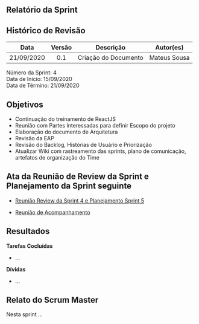 
## Relatório da Sprint

## Histórico de Revisão

|   Data   |  Versão  |        Descrição       |          Autor(es)          |
|:--------:|:--------:|:----------------------:|:---------------------------:|
|21/09/2020|   0.1    | Criação do Documento        |   Mateus Sousa   |

Número da Sprint: 4 <br>
Data de Início:  15/09/2020 <br>
Data de Término: 21/09/2020 <br>

## Objetivos

- Continuação do treinamento de ReactJS
- Reunião com Partes Interessadas para definir Escopo do projeto
- Elaboração do documento de Arquitetura
- Revisão da EAP
- Revisão do Backlog, Histórias de Usuário e Priorização
- Atualizar Wiki com rastreamento das sprints, plano de comunicação, artefatos de organização do Time

## Ata da Reunião de Review da Sprint e Planejamento da Sprint seguinte

- [Reunião Review da Sprint 4 e Planejamento Sprint 5](https://github.com/fga-eps-mds/2020.1-Grupo6/issues/##)

- [Reunião de Acompanhamento](https://github.com/fga-eps-mds/2020.1-Grupo6/issues/65)

## Resultados

**Tarefas Cocluídas** 

- ...

**Dívidas**

- ...

## Relato do Scrum Master

Nesta sprint ...